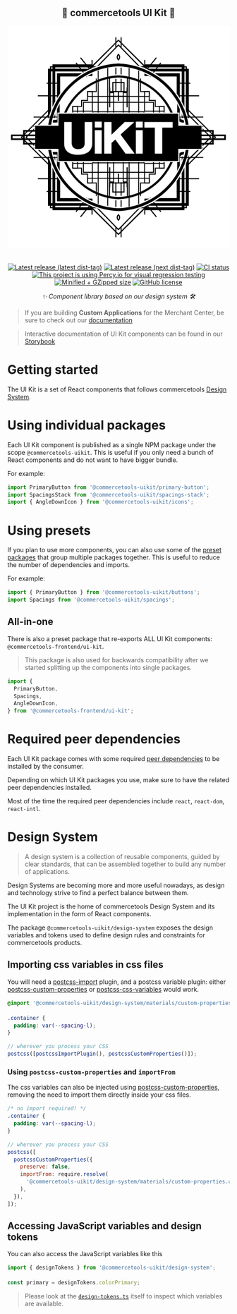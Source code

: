 <h2 align="center">🎹 commercetools UI Kit 💅</h2>

<p align="center">
  <a href="https://github.com/commercetools/ui-kit"><img alt="Logo" src="https://raw.githubusercontent.com/commercetools/ui-kit/main/logo.png" /></a><br /><br />
</p>

<p align="center">
<a href="https://www.npmjs.com/package/@commercetools-frontend/ui-kit"><img src="https://badgen.net/npm/v/@commercetools-frontend/ui-kit" alt="Latest release (latest dist-tag)" /></a> <a href="https://www.npmjs.com/package/@commercetools-frontend/ui-kit"><img src="https://badgen.net/npm/v/@commercetools-frontend/ui-kit/next" alt="Latest release (next dist-tag)" /></a> <a href="https://circleci.com/gh/commercetools/ui-kit"><img src="https://circleci.com/gh/commercetools/ui-kit.svg?style=shield&circle-token=477a5b4b825bc5a09b933d15054b99e57e3cbe73" alt="CI status" /></a> <a href="https://percy.io/commercetools-GmbH/merchant-center-application-kit"><img src="https://percy.io/static/images/percy-badge.svg" alt="This project is using Percy.io for visual regression testing" /></a>
<a href="https://bundlephobia.com/result?p=@commercetools-frontend/ui-kit"><img src="https://badgen.net/bundlephobia/minzip/@commercetools-frontend/ui-kit" alt="Minified + GZipped size" /></a> <a href="https://github.com/commercetools/ui-kit/blob/main/LICENSE"><img src="https://badgen.net/github/license/commercetools/ui-kit" alt="GitHub license" /></a>
</p>
<p align="center">
  <i>✨ Component library based on our design system 🛠</i>
</p>

> If you are building **Custom Applications** for the Merchant Center, be sure to check out our [documentation](https://docs.commercetools.com/custom-applications)

> Interactive documentation of UI Kit components can be found in our [Storybook](https://uikit.commercetools.com/?path=/story/introduction--getting-started)

# Getting started

The UI Kit is a set of React components that follows commercetools [Design System](#design-system).

# Using individual packages

Each UI Kit component is published as a single NPM package under the scope `@commercetools-uikit`. This is useful if you only need a bunch of React components and do not want to have bigger bundle.

For example:

```js
import PrimaryButton from '@commercetools-uikit/primary-button';
import SpacingsStack from '@commercetools-uikit/spacings-stack';
import { AngleDownIcon } from '@commercetools-uikit/icons';
```

# Using presets

If you plan to use more components, you can also use some of the [preset packages](https://github.com/commercetools/ui-kit/tree/main/presets) that group multiple packages together. This is useful to reduce the number of dependencies and imports.

For example:

```js
import { PrimaryButton } from '@commercetools-uikit/buttons';
import Spacings from '@commercetools-uikit/spacings';
```

## All-in-one

There is also a preset package that re-exports ALL UI Kit components: `@commercetools-frontend/ui-kit`.

> This package is also used for backwards compatibility after we started splitting up the components into single packages.

```js
import {
  PrimaryButton,
  Spacings,
  AngleDownIcon,
} from '@commercetools-frontend/ui-kit';
```

# Required peer dependencies

Each UI Kit package comes with some required [peer dependencies](https://docs.npmjs.com/files/package.json#peerdependencies) to be installed by the consumer.

Depending on which UI Kit packages you use, make sure to have the related peer dependencies installed.

Most of the time the required peer dependencies include `react`, `react-dom`, `react-intl`.

# Design System

> A design system is a collection of reusable components, guided by clear standards, that can be assembled together to build any number of applications.

Design Systems are becoming more and more useful nowadays, as design and technology strive to find a perfect balance between them.

The UI Kit project is the home of commercetools Design System and its implementation in the form of React components.

The package `@commercetools-uikit/design-system` exposes the design variables and tokens used to define design rules and constraints for commercetools products.

## Importing css variables in css files

You will need a [postcss-import](https://github.com/postcss/postcss-import) plugin, and a postcss variable plugin: either [postcss-custom-properties](https://github.com/postcss/postcss-custom-properties) or [postcss-css-variables](https://github.com/MadLittleMods/postcss-css-variables) would work.

```css
@import '@commercetools-uikit/design-system/materials/custom-properties.css';

.container {
  padding: var(--spacing-l);
}
```

```js
// wherever you process your CSS
postcss([postcssImportPlugin(), postcssCustomProperties()]);
```

### Using `postcss-custom-properties` and `importFrom`

The css variables can also be injected using [postcss-custom-properties](https://github.com/postcss/postcss-custom-properties), removing the need to import them directly inside your css files.

```css
/* no import required! */
.container {
  padding: var(--spacing-l);
}
```

```js
// wherever you process your CSS
postcss([
  postcssCustomProperties({
    preserve: false,
    importFrom: require.resolve(
      '@commercetools-uikit/design-system/materials/custom-properties.css'
    ),
  }),
]);
```

## Accessing JavaScript variables and design tokens

You can also access the JavaScript variables like this

```js
import { designTokens } from '@commercetools-uikit/design-system';

const primary = designTokens.colorPrimary;
```

> Please look at the [`design-tokens.ts`](https://github.com/commercetools/ui-kit/blob/main/design-system/src/design-tokens.ts) itself to inspect which variables are available.
